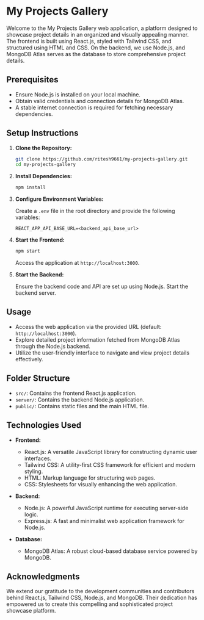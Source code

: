 # My Projects Gallery

Welcome to the My Projects Gallery web application, a platform designed to showcase project details in an organized and visually appealing manner. The frontend is built using React.js, styled with Tailwind CSS, and structured using HTML and CSS. On the backend, we use Node.js, and MongoDB Atlas serves as the database to store comprehensive project details.

## Prerequisites

- Ensure Node.js is installed on your local machine.
- Obtain valid credentials and connection details for MongoDB Atlas.
- A stable internet connection is required for fetching necessary dependencies.

## Setup Instructions

1. **Clone the Repository:**

    ```bash
    git clone https://github.com/ritesh9661/my-projects-gallery.git
    cd my-projects-gallery
    ```

2. **Install Dependencies:**

    ```bash
    npm install
    ```

3. **Configure Environment Variables:**

    Create a `.env` file in the root directory and provide the following variables:

    ```plaintext
    REACT_APP_API_BASE_URL=<backend_api_base_url>
    ```

4. **Start the Frontend:**

    ```bash
    npm start
    ```

    Access the application at `http://localhost:3000`.

5. **Start the Backend:**

    Ensure the backend code and API are set up using Node.js. Start the backend server.

## Usage

- Access the web application via the provided URL (default: `http://localhost:3000`).
- Explore detailed project information fetched from MongoDB Atlas through the Node.js backend.
- Utilize the user-friendly interface to navigate and view project details effectively.

## Folder Structure

- `src/`: Contains the frontend React.js application.
- `server/`: Contains the backend Node.js application.
- `public/`: Contains static files and the main HTML file.

## Technologies Used

- **Frontend:**
  - React.js: A versatile JavaScript library for constructing dynamic user interfaces.
  - Tailwind CSS: A utility-first CSS framework for efficient and modern styling.
  - HTML: Markup language for structuring web pages.
  - CSS: Stylesheets for visually enhancing the web application.

- **Backend:**
  - Node.js: A powerful JavaScript runtime for executing server-side logic.
  - Express.js: A fast and minimalist web application framework for Node.js.

- **Database:**
  - MongoDB Atlas: A robust cloud-based database service powered by MongoDB.

## Acknowledgments

We extend our gratitude to the development communities and contributors behind React.js, Tailwind CSS, Node.js, and MongoDB. Their dedication has empowered us to create this compelling and sophisticated project showcase platform.

